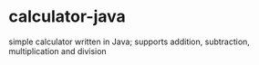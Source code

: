 # calculator-java
simple calculator written in Java; supports addition, subtraction, multiplication and division
